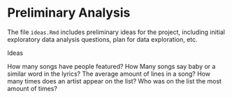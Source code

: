 # Preliminary Analysis

The file `ideas.Rmd` includes preliminary ideas for the project, including initial exploratory data analysis questions, plan for data exploration, etc.

Ideas

How many songs have people featured?
How Many songs say baby or a similar word in the lyrics?
The average amount of lines in a song?
How many times does an artist appear on the list?
Who was on the list the most amount of times?
